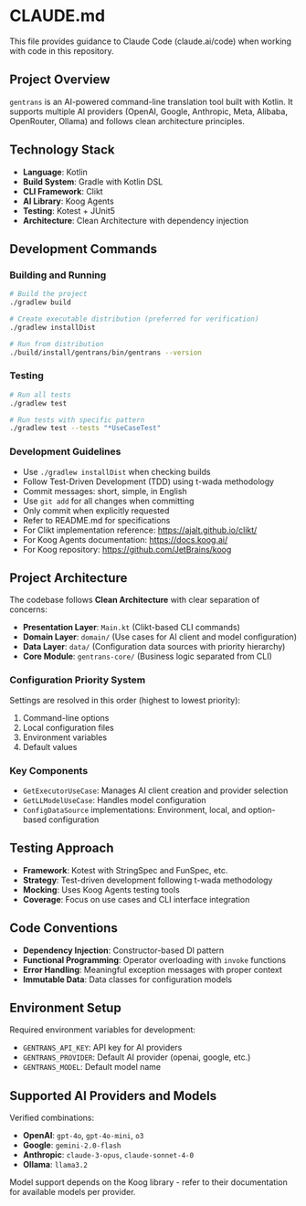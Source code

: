 # CLAUDE.md

This file provides guidance to Claude Code (claude.ai/code) when working with code in this repository.

## Project Overview

`gentrans` is an AI-powered command-line translation tool built with Kotlin. It supports multiple AI providers (OpenAI,
Google, Anthropic, Meta, Alibaba, OpenRouter, Ollama) and follows clean architecture principles.

## Technology Stack

- **Language**: Kotlin
- **Build System**: Gradle with Kotlin DSL
- **CLI Framework**: Clikt
- **AI Library**: Koog Agents
- **Testing**: Kotest + JUnit5
- **Architecture**: Clean Architecture with dependency injection

## Development Commands

### Building and Running

```bash
# Build the project
./gradlew build

# Create executable distribution (preferred for verification)
./gradlew installDist

# Run from distribution
./build/install/gentrans/bin/gentrans --version
```

### Testing

```bash
# Run all tests
./gradlew test

# Run tests with specific pattern
./gradlew test --tests "*UseCaseTest"
```

### Development Guidelines

- Use `./gradlew installDist` when checking builds
- Follow Test-Driven Development (TDD) using t-wada methodology
- Commit messages: short, simple, in English
- Use `git add` for all changes when committing
- Only commit when explicitly requested
- Refer to README.md for specifications
- For Clikt implementation reference: https://ajalt.github.io/clikt/
- For Koog Agents documentation: https://docs.koog.ai/
- For Koog repository: https://github.com/JetBrains/koog

## Project Architecture

The codebase follows **Clean Architecture** with clear separation of concerns:

- **Presentation Layer**: `Main.kt` (Clikt-based CLI commands)
- **Domain Layer**: `domain/` (Use cases for AI client and model configuration)
- **Data Layer**: `data/` (Configuration data sources with priority hierarchy)
- **Core Module**: `gentrans-core/` (Business logic separated from CLI)

### Configuration Priority System

Settings are resolved in this order (highest to lowest priority):

1. Command-line options
2. Local configuration files
3. Environment variables
4. Default values

### Key Components

- `GetExecutorUseCase`: Manages AI client creation and provider selection
- `GetLLModelUseCase`: Handles model configuration
- `ConfigDataSource` implementations: Environment, local, and option-based configuration

## Testing Approach

- **Framework**: Kotest with StringSpec and FunSpec, etc.
- **Strategy**: Test-driven development following t-wada methodology
- **Mocking**: Uses Koog Agents testing tools
- **Coverage**: Focus on use cases and CLI interface integration

## Code Conventions

- **Dependency Injection**: Constructor-based DI pattern
- **Functional Programming**: Operator overloading with `invoke` functions
- **Error Handling**: Meaningful exception messages with proper context
- **Immutable Data**: Data classes for configuration models

## Environment Setup

Required environment variables for development:

- `GENTRANS_API_KEY`: API key for AI providers
- `GENTRANS_PROVIDER`: Default AI provider (openai, google, etc.)
- `GENTRANS_MODEL`: Default model name

## Supported AI Providers and Models

Verified combinations:

- **OpenAI**: `gpt-4o`, `gpt-4o-mini`, `o3`
- **Google**: `gemini-2.0-flash`
- **Anthropic**: `claude-3-opus`, `claude-sonnet-4-0`
- **Ollama**: `llama3.2`

Model support depends on the Koog library - refer to their documentation for available models per provider.
